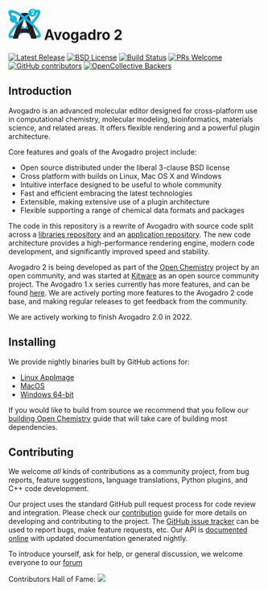 # ![Avogadro 2][Avogadro2Logo] Avogadro 2

[![Latest Release](https://img.shields.io/github/v/release/openchemistry/avogadrolibs)](https://github.com/OpenChemistry/avogadrolibs/releases) [![BSD License](https://img.shields.io/github/license/openchemistry/avogadrolibs)](https://github.com/OpenChemistry/avogadrolibs/blob/master/LICENSE) [![Build Status](https://img.shields.io/github/workflow/status/openchemistry/avogadrolibs/CMake%20Build%20Matrix)](https://github.com/OpenChemistry/avogadrolibs/actions) [![PRs Welcome](https://img.shields.io/badge/PRs-welcome-brightgreen.svg?style=flat-square)](http://makeapullrequest.com) [![GitHub contributors](https://img.shields.io/github/contributors/openchemistry/avogadrolibs.svg?style=flat)](https://github.com/OpenChemistry/avogadrolibs/graphs/contributors)  [![OpenCollective Backers](https://img.shields.io/opencollective/all/open-chemistry)](https://opencollective.com/open-chemistry)

## Introduction

Avogadro is an advanced molecular editor designed for cross-platform use in
computational chemistry, molecular modeling, bioinformatics, materials science,
and related areas. It offers flexible rendering and a powerful plugin
architecture.

Core features and goals of the Avogadro project include:

* Open source distributed under the liberal 3-clause BSD license
* Cross platform with builds on Linux, Mac OS X and Windows
* Intuitive interface designed to be useful to whole community
* Fast and efficient embracing the latest technologies
* Extensible, making extensive use of a plugin architecture
* Flexible supporting a range of chemical data formats and packages

The code in this repository is a rewrite of Avogadro with source
code split across a
[libraries repository](https://github.com/openchemistry/avogadrolibs)
and an [application repository](https://github.com/openchemistry/avogadroapp).
The new code architecture provides a high-performance rendering engine, modern
code development, and significantly improved speed and stability.

Avogadro 2 is being developed as part of the [Open Chemistry][OpenChemistry]
project by an open community, and was started at [Kitware][Kitware] as
an open source community project. The Avogadro 1.x series currently has more
features, and can be found [here][Avogadro1]. We are actively porting more
features to the Avogadro 2 code base, and making regular releases to get
feedback from the community.

We are actively working to finish Avogadro 2.0 in 2022.

## Installing

We provide nightly binaries built by GitHub actions for:

* [Linux AppImage](https://nightly.link/OpenChemistry/avogadrolibs/workflows/build_cmake/master/Avogadro2.AppImage.zip)
* [MacOS](https://nightly.link/OpenChemistry/avogadrolibs/workflows/build_cmake/master/macOS.dmg.zip)
* [Windows 64-bit](https://nightly.link/OpenChemistry/avogadrolibs/workflows/build_cmake/master/Win64.exe.zip)

If you would like to build from source we recommend that you
follow our [building Open Chemistry][Build] guide that will take care of
building most dependencies.

## Contributing

We welcome *all* kinds of contributions as a community project, from bug
reports, feature suggestions, language translations, Python plugins,
and C++ code development.

Our project uses the standard GitHub pull request process for code review
and integration. Please check our [contribution][Contribution] guide for more
details on developing and contributing to the project. The [GitHub issue
tracker](https://github.com/openchemistry/avogadrolibs/issues/)
can be used to report bugs, make feature requests, etc. Our API is
[documented online][API] with updated documentation generated nightly.

To introduce yourself, ask for help, or general discussion, we welcome everyone
to our [forum](https://discuss.avogadro.cc/)

Contributors Hall of Fame:
<a href="https://github.com/openchemistry/avogadrolibs/graphs/contributors">
  <img src="https://contrib.rocks/image?repo=openchemistry/avogadrolibs" />
</a>

  [Avogadro2Logo]: https://raw.githubusercontent.com/OpenChemistry/avogadrolibs/master/docs/avogadro2_64.png "Avogadro2"
  [OpenChemistry]: http://openchemistry.org/ "Open Chemistry Project"
  [OpenChemistryLogo]: https://raw.githubusercontent.com/OpenChemistry/avogadrolibs/master/docs/OpenChemistry128.png "Open Chemistry"
  [Kitware]: http://kitware.com/ "Kitware, Inc."
  [Avogadro1]: http://avogadro.cc/ "Avogadro 1"
  [Build]: https://two.avogadro.cc/install/build.html "Building Avogadro"
  [Contribution]: https://two.avogadro.cc/contrib/ "Contribution guide"
  [API]: https://two.avogadro.cc/api/ "API documentation"
